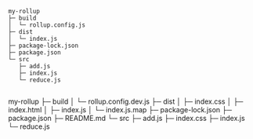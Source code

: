 
```
my-rollup
├─ build
│  └─ rollup.config.js
├─ dist
│  └─ index.js
├─ package-lock.json
├─ package.json
└─ src
   ├─ add.js
   ├─ index.js
   └─ reduce.js

```

```
```
my-rollup
├─ build
│  └─ rollup.config.dev.js
├─ dist
│  ├─ index.css
│  ├─ index.html
│  ├─ index.js
│  └─ index.js.map
├─ package-lock.json
├─ package.json
├─ README.md
└─ src
   ├─ add.js
   ├─ index.css
   ├─ index.js
   └─ reduce.js

```